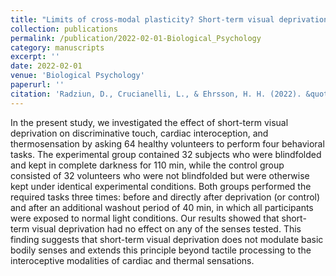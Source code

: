 ```yaml
---
title: "Limits of cross-modal plasticity? Short-term visual deprivation does not enhance cardiac interoception, thermosensation, or tactile spatial acuity"
collection: publications
permalink: /publication/2022-02-01-Biological_Psychology
category: manuscripts
excerpt: ''
date: 2022-02-01
venue: 'Biological Psychology'
paperurl: ''
citation: 'Radziun, D., Crucianelli, L., & Ehrsson, H. H. (2022). &quot;Limits of cross-modal plasticity? Short-term visual deprivation does not enhance cardiac interoception, thermosensation, or tactile spatial acuity.&quot; <i>Biological Psychology</i>. 168.'
---
```


In the present study, we investigated the effect of short-term visual deprivation on discriminative touch, cardiac interoception, and thermosensation by asking 64 healthy volunteers to perform four behavioral tasks. The experimental group contained 32 subjects who were blindfolded and kept in complete darkness for 110 min, while the control group consisted of 32 volunteers who were not blindfolded but were otherwise kept under identical experimental conditions. Both groups performed the required tasks three times: before and directly after deprivation (or control) and after an additional washout period of 40 min, in which all participants were exposed to normal light conditions. Our results showed that short-term visual deprivation had no effect on any of the senses tested. This finding suggests that short-term visual deprivation does not modulate basic bodily senses and extends this principle beyond tactile processing to the interoceptive modalities of cardiac and thermal sensations.